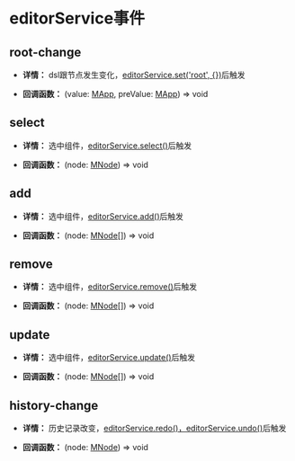 
# editorService事件

## root-change

- **详情：** dsl跟节点发生变化，[editorService.set('root', {})](./editorServiceMethods.md#set)后触发

- **回调函数：** (value: [MApp](https://github.com/Tencent/tmagic-editor/blob/239b5d3efeae916a8cf3e3566d88063ecccc0553/packages/schema/src/index.ts?plain=1#L66-L73), preValue: [MApp](https://github.com/Tencent/tmagic-editor/blob/239b5d3efeae916a8cf3e3566d88063ecccc0553/packages/schema/src/index.ts?plain=1#L66-L73)) => void

## select

- **详情：** 选中组件，[editorService.select()](./editorServiceMethods.md#select)后触发

- **回调函数：** (node: [MNode](https://github.com/Tencent/tmagic-editor/blob/c143a5f7670ae61d80c1a2cfcc780cfb5259849d/packages/schema/src/index.ts#L99)) => void

## add

- **详情：** 选中组件，[editorService.add()](./editorServiceMethods.md#add)后触发

- **回调函数：** (node: [MNode](https://github.com/Tencent/tmagic-editor/blob/c143a5f7670ae61d80c1a2cfcc780cfb5259849d/packages/schema/src/index.ts#L99)[]) => void


## remove

- **详情：** 选中组件，[editorService.remove()](./editorServiceMethods.md#remove)后触发

- **回调函数：** (node: [MNode](https://github.com/Tencent/tmagic-editor/blob/c143a5f7670ae61d80c1a2cfcc780cfb5259849d/packages/schema/src/index.ts#L99)[]) => void


## update

- **详情：** 选中组件，[editorService.update()](./editorServiceMethods.md#update)后触发

- **回调函数：** (node: [MNode](https://github.com/Tencent/tmagic-editor/blob/c143a5f7670ae61d80c1a2cfcc780cfb5259849d/packages/schema/src/index.ts#L99)[]) => void


## history-change
- **详情：** 历史记录改变，[editorService.redo()，editorService.undo()](./editorServiceMethods.html#undo)后触发

- **回调函数：** (node: [MNode](https://github.com/Tencent/tmagic-editor/blob/c143a5f7670ae61d80c1a2cfcc780cfb5259849d/packages/schema/src/index.ts#L99)) => void
